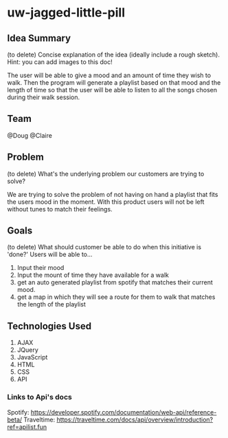 # uw-jagged-little-pill

## Idea Summary

(to delete) Concise explanation of the idea (ideally include a rough sketch). Hint: you can add images to this doc!

The user will be able to give a mood and an amount of time they wish to walk. Then the program will generate a playlist based on that mood and the length of time so that the user will be able to listen to all the songs chosen during their walk session.

## Team

@Doug @Claire

## Problem

(to delete) What's the underlying problem our customers are trying to solve?

We are trying to solve the problem of not having on hand a playlist that fits the users mood in the moment. With this product users will not be left without tunes to match their feelings.

## Goals

(to delete) What should customer be able to do when this initiative is 'done?'
Users will be able to...

1. Input their mood
2. Input the mount of time they have available for a walk
3. get an auto generated playlist from spotify that matches their current mood.
4. get a map in which they will see a route for them to walk that matches the length of the playlist

## Technologies Used

1. AJAX
2. JQuery
3. JavaScript
4. HTML
5. CSS
6. API

### Links to Api's docs

Spotify: https://developer.spotify.com/documentation/web-api/reference-beta/
Traveltime: https://traveltime.com/docs/api/overview/introduction?ref=apilist.fun
